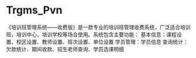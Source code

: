 # Trgms_Pvn
 《培训班管理系统——收费版》是一款专业的培训班管理收费系统，广泛适合培训班，培训中心，培训学校等场合使用。系统包含主要功能： 基本信息：课程设置、校区设置、教师设置、班次设置、单位设置 学员管理：学员信息 查询统计：欠款统计、期间收款、招生老师查询、学员选课明细
